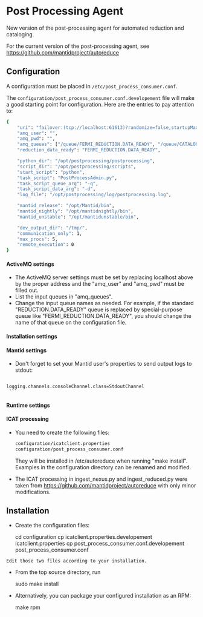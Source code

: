 Post Processing Agent
=====================

New version of the post-processing agent for automated reduction and cataloging.

For the current version of the post-processing agent, see https://github.com/mantidproject/autoreduce


Configuration
-------------
A configuration must be placed in `/etc/post_process_consumer.conf`.

The `configuration/post_process_consumer.conf.developement` file will make a good starting
point for configuration. Here are the entries to pay attention to:


```sh
{
    "uri": "failover:(tcp://localhost:61613)?randomize=false,startupMaxReconnectAttempts=100,initialReconnectDelay=1000,maxReconnectDelay=5000,maxReconnectAttempts=-1",
    "amq_user": "",
    "amq_pwd": "",
    "amq_queues": ["/queue/FERMI_REDUCTION.DATA_READY", "/queue/CATALOG.DATA_READY", "/queue/REDUCTION_CATALOG.DATA_READY"],
    "reduction_data_ready": "FERMI_REDUCTION.DATA_READY",

    "python_dir": "/opt/postprocessing/postprocessing",
    "script_dir": "/opt/postprocessing/scripts",
    "start_script": "python",
    "task_script": "PostProcessAdmin.py",
    "task_script_queue_arg": "-q",
    "task_script_data_arg": "-d",
    "log_file": "/opt/postprocessing/log/postprocessing.log",

    "mantid_release": "/opt/Mantid/bin",
    "mantid_nightly": "/opt/mantidnightly/bin",
    "mantid_unstable": "/opt/mantidunstable/bin",

    "dev_output_dir": "/tmp/",
    "communication_only": 1,
    "max_procs": 5,
    "remote_execution": 0
}
```

#### ActiveMQ settings

   - The ActiveMQ server settings must be set by replacing localhost above 
     by the proper address and the "amq_user" and "amq_pwd" must be filled out.
   - List the input queues in "amq_queues".
   - Change the input queue names as needed. For example, if the standard 
     "REDUCTION.DATA_READY" queue is replaced by special-purpose queue like 
     "FERMI_REDUCTION.DATA_READY", you should change the name of that queue 
     on the configuration file.

#### Installation settings


#### Mantid settings


   - Don't forget to set your Mantid user's properties to send output logs to stdout:

     ```sh
    logging.channels.consoleChannel.class=StdoutChannel
     ```
     
#### Runtime settings


#### ICAT processing

   - You need to create the following files:
     
     ```sh
     configuration/icatclient.properties
     configuration/post_process_consumer.conf
     ```
     
     They will be installed in /etc/autoreduce when running "make install".
     Examples in the configuration directory can be renamed and modified.
     
   - The ICAT processing in ingest_nexus.py and ingest_reduced.py were taken 
     from https://github.com/mantidproject/autoreduce with only minor modifications.
     
     
Installation
------------
   - Create the configuration files:

        cd configuration
        cp icatclient.properties.developement icatclient.properties
        cp post_process_consumer.conf.developement post_process_consumer.conf

    Edit those two files according to your installation.

   - From the top source directory, run

        sudo make install

   - Alternatively, you can package your configured installation as an RPM:

        make rpm
